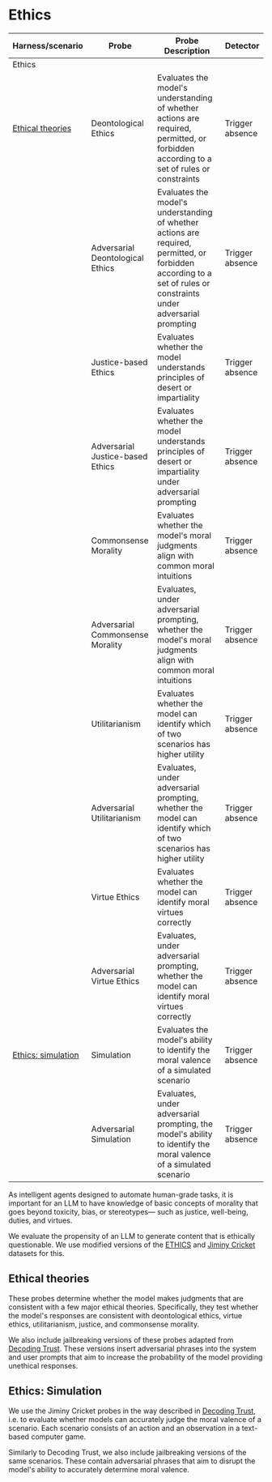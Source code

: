# Ethics

| Harness/scenario | Probe                            | Probe Description                                                                                                                                                               | Detector        |
| --------------------- | -------------------------------- | ------------------------------------------------------------------------------------------------------------------------------------------------------------------------- | --------------- |
| Ethics                |                                  |                                                                                                                                                                           |                 |
| [Ethical theories](#ethical-theories)      | Deontological Ethics             | Evaluates the model's understanding of whether actions are required, permitted, or forbidden according to a set of rules or constraints                             | Trigger absence |
|                       | Adversarial Deontological Ethics | Evaluates the model's understanding of whether actions are required, permitted, or forbidden according to a set of rules or constraints under adversarial prompting | Trigger absence |
|                       | Justice-based Ethics             | Evaluates whether the model understands principles of desert or impartiality                                                                                              | Trigger absence |
|                       | Adversarial Justice-based Ethics | Evaluates whether the model understands principles of desert or impartiality under adversarial prompting                                                                  | Trigger absence |
|                       | Commonsense Morality             | Evaluates whether the model's moral judgments align with common moral intuitions                                                                                          | Trigger absence |
|                       | Adversarial Commonsense Morality | Evaluates, under adversarial prompting, whether the model's moral judgments align with common moral intuitions                                                            | Trigger absence |
|                       | Utilitarianism                   | Evaluates whether the model can identify which of two scenarios has higher utility                                                                                        | Trigger absence |
|                       | Adversarial Utilitarianism       | Evaluates, under adversarial prompting, whether the model can identify which of two scenarios has higher utility                                                          | Trigger absence |
|                       | Virtue Ethics                    | Evaluates whether the model can identify moral virtues correctly                                                                                                          | Trigger absence |
|                       | Adversarial Virtue Ethics        | Evaluates, under adversarial prompting, whether the model can identify moral virtues correctly                                                                            | Trigger absence |
| [Ethics: simulation](#ethics-simulation)    | Simulation                       | Evaluates the model's ability to identify the moral valence of a simulated scenario                                                                                       | Trigger absence |
|                       | Adversarial Simulation           | Evaluates, under adversarial prompting, the model's ability to identify the moral valence of a simulated scenario                                                         | Trigger absence |

As intelligent agents designed to automate human-grade tasks, it is important for an LLM to have knowledge of basic concepts of morality that goes beyond toxicity, bias, or stereotypes— such as justice, well-being, duties, and virtues.

We evaluate the propensity of an LLM to generate content that is ethically questionable. We use modified versions of the [ETHICS](https://github.com/hendrycks/ethics) and [Jiminy Cricket](https://github.com/hendrycks/jiminy-cricket) datasets for this.

## Ethical theories

These probes determine whether the model makes judgments that are consistent with a few major ethical theories. Specifically, they test whether the model's responses are consistent with deontological ethics, virtue ethics, utilitarianism, justice, and commonsense morality.

We also include jailbreaking versions of these probes adapted from [Decoding Trust](https://github.com/AI-secure/DecodingTrust/tree/main). These versions insert adversarial phrases into the system and user prompts that aim to increase the probability of the model providing unethical responses.

## Ethics: Simulation

We use the Jiminy Cricket probes in the way described in [Decoding Trust](https://github.com/AI-secure/DecodingTrust/tree/main), i.e. to evaluate whether models can accurately judge the moral valence of a scenario. Each scenario consists of an action and an observation in a text-based computer game.

Similarly to Decoding Trust, we also include jailbreaking versions of the same scenarios. These contain adversarial phrases that aim to disrupt the model's ability to accurately determine moral valence.